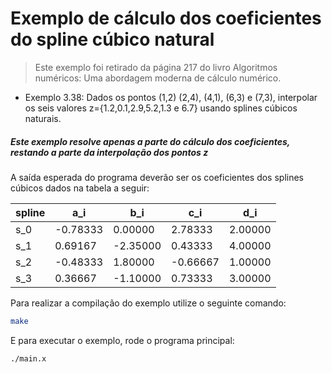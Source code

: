 # Exemplo de cálculo dos coeficientes do spline cúbico natural

> Este exemplo foi retirado da página 217 do livro Algoritmos numéricos: Uma
> abordagem moderna de cálculo numérico.

* Exemplo 3.38: Dados os pontos (1,2) (2,4), (4,1), (6,3) e (7,3), interpolar os seis valores z={1.2,0.1,2.9,5.2,1.3 e 6.7} usando splines cúbicos naturais.

##### Este exemplo resolve apenas a parte do cálculo dos coeficientes, restando a parte da interpolação dos pontos z

A saída esperada do programa deverão ser os coeficientes dos splines cúbicos dados na tabela a seguir:

spline   | a_i | b_i | c_i | d_i |
--- | --- | --- | --- | --- |
s_0 | -0.78333 | 0.00000 | 2.78333 | 2.00000 |
s_1 | 0.69167 | -2.35000 | 0.43333 | 4.00000 |
s_2 | -0.48333 | 1.80000 | -0.66667 | 1.00000 |
s_3 | 0.36667 | -1.10000 | 0.73333 | 3.00000 |

Para realizar a compilação do exemplo utilize o seguinte comando:

```sh
make
```

E para executar o exemplo, rode o programa principal:

```sh
./main.x
```
